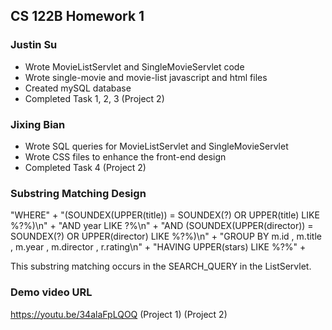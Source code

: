 ## CS 122B Homework 1

### Justin Su
- Wrote MovieListServlet and SingleMovieServlet code
- Wrote single-movie and movie-list javascript and html files
- Created mySQL database
- Completed Task 1, 2, 3 (Project 2)

### Jixing Bian
- Wrote SQL queries for MovieListServlet and SingleMovieServlet
- Wrote CSS files to enhance the front-end design
- Completed Task 4 (Project 2)

### Substring Matching Design
"WHERE" +
"(SOUNDEX(UPPER(title)) = SOUNDEX(?) OR UPPER(title) LIKE %?%)\n" +
"AND year LIKE ?%\n" +
"AND (SOUNDEX(UPPER(director)) = SOUNDEX(?) OR UPPER(director) LIKE %?%)\n" +
"GROUP BY m.id , m.title , m.year , m.director , r.rating\n" +
"HAVING UPPER(stars) LIKE %?%" +

This substring matching occurs in the SEARCH_QUERY in the ListServlet.

### Demo video URL
https://youtu.be/34alaFpLQOQ (Project 1)
(Project 2)
